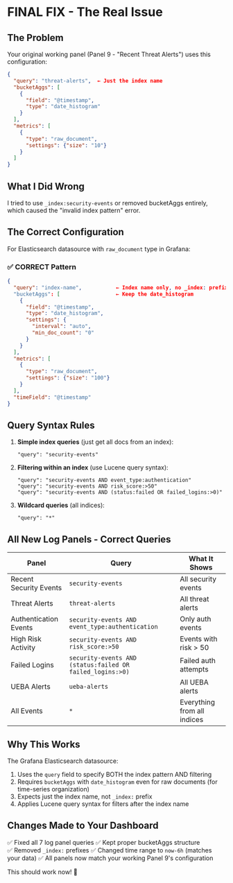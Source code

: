 # FINAL FIX - The Real Issue

## The Problem

Your original working panel (Panel 9 - "Recent Threat Alerts") uses this configuration:
```json
{
  "query": "threat-alerts",  ← Just the index name
  "bucketAggs": [
    {
      "field": "@timestamp",
      "type": "date_histogram"
    }
  ],
  "metrics": [
    {
      "type": "raw_document",
      "settings": {"size": "10"}
    }
  ]
}
```

## What I Did Wrong

I tried to use `_index:security-events` or removed bucketAggs entirely, which caused the "invalid index pattern" error.

## The Correct Configuration

For Elasticsearch datasource with `raw_document` type in Grafana:

### ✅ CORRECT Pattern
```json
{
  "query": "index-name",           ← Index name only, no _index: prefix
  "bucketAggs": [                  ← Keep the date_histogram
    {
      "field": "@timestamp",
      "type": "date_histogram",
      "settings": {
        "interval": "auto",
        "min_doc_count": "0"
      }
    }
  ],
  "metrics": [
    {
      "type": "raw_document",
      "settings": {"size": "100"}
    }
  ],
  "timeField": "@timestamp"
}
```

## Query Syntax Rules

1. **Simple index queries** (just get all docs from an index):
   ```
   "query": "security-events"
   ```

2. **Filtering within an index** (use Lucene query syntax):
   ```
   "query": "security-events AND event_type:authentication"
   "query": "security-events AND risk_score:>50"
   "query": "security-events AND (status:failed OR failed_logins:>0)"
   ```

3. **Wildcard queries** (all indices):
   ```
   "query": "*"
   ```

## All New Log Panels - Correct Queries

| Panel | Query | What It Shows |
|-------|-------|---------------|
| Recent Security Events | `security-events` | All security events |
| Threat Alerts | `threat-alerts` | All threat alerts |
| Authentication Events | `security-events AND event_type:authentication` | Only auth events |
| High Risk Activity | `security-events AND risk_score:>50` | Events with risk > 50 |
| Failed Logins | `security-events AND (status:failed OR failed_logins:>0)` | Failed auth attempts |
| UEBA Alerts | `ueba-alerts` | All UEBA alerts |
| All Events | `*` | Everything from all indices |

## Why This Works

The Grafana Elasticsearch datasource:
1. Uses the `query` field to specify BOTH the index pattern AND filtering
2. Requires `bucketAggs` with `date_histogram` even for raw documents (for time-series organization)
3. Expects just the index name, not `_index:` prefix
4. Applies Lucene query syntax for filters after the index name

## Changes Made to Your Dashboard

✅ Fixed all 7 log panel queries
✅ Kept proper bucketAggs structure  
✅ Removed `_index:` prefixes
✅ Changed time range to `now-6h` (matches your data)
✅ All panels now match your working Panel 9's configuration

This should work now! 🎯
